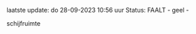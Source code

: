 laatste update: 
do 28-09-2023 10:56   uur 
Status: FAALT - geel - 
<div class="service Y">schijfruimte</div>